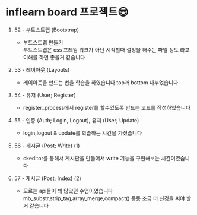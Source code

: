 # inflearn board 프로젝트😎

1. 52 - 부트스트랩 (Bootstrap)<br>
   - 부트스트랩 만들기<br>
     부트스트랩은 css 프레임 워크가 아닌 시작할때 설정을 해주는 파일 정도 라고 이해를 하면 좋을거 같습니다
     
2. 53 - 레이아웃 (Layouts)
   - 레이아웃을 만드는 법을 학습을 하였습니다 top과 bottom 나누었습니다

3. 54 - 유저 (User; Register)
   - register_process에서 register를 할수있도록 만드는 코드를 작성하였습니다

4. 55 - 인증 (Auth; Login, Logout), 유저 (User; Update)
   - login,logout & update를 학습하는 시간을 가졌습니다

5. 56 - 게시글 (Post; Write) (1)
   - ckeditor를 통해서 게시판을 만들어서 write 기능을 구현해보는 시간이였습니다

6. 57 - 게시글 (Post; Index) (2)
   - 모르는 api들이 꽤 많았던 수업이였습니다 mb_substr,strip_tag,array_merge,compact() 등등 조금 더 신경을 써야 할거 같습니다